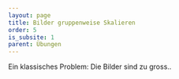 ```yaml
---
layout: page
title: Bilder gruppenweise Skalieren
order: 5
is_subsite: 1
parent: Übungen
---
```

<body class="theme-base-0d">
Ein klassisches Problem: Die Bilder sind zu gross..
